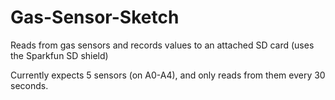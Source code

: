 # Gas-Sensor-Sketch
Reads from gas sensors and records values to an attached SD card (uses the Sparkfun SD shield)

Currently expects 5 sensors (on A0-A4), and only reads from them every 30 seconds.

